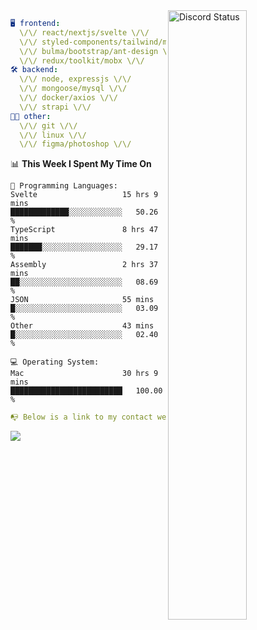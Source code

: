 
<a href="https://discord.com/users/279302975371870218" target="_blank">
    <img width="50%" align="right" alt="Discord Status" src="https://lanyard.cnrad.dev/api/279302975371870218?bg=161B22&borderRadius=5px%205px%200%200&hideTimestamp=true&idleMessage=Just%20chillin%27%20at%20the%20moment&animated=true">
</a>

```yaml
🖥️ frontend: 
  \/\/ react/nextjs/svelte \/\/
  \/\/ styled-components/tailwind/mui/
  \/\/ bulma/bootstrap/ant-design \/\/
  \/\/ redux/toolkit/mobx \/\/
🛠 backend: 
  \/\/ node, expressjs \/\/
  \/\/ mongoose/mysql \/\/
  \/\/ docker/axios \/\/
  \/\/ strapi \/\/
👨‍💻 other: 
  \/\/ git \/\/ 
  \/\/ linux \/\/
  \/\/ figma/photoshop \/\/
```
<!--START_SECTION:waka-->
📊 **This Week I Spent My Time On** 

```text
💬 Programming Languages: 
Svelte                   15 hrs 9 mins       █████████████░░░░░░░░░░░░   50.26 % 
TypeScript               8 hrs 47 mins       ███████░░░░░░░░░░░░░░░░░░   29.17 % 
Assembly                 2 hrs 37 mins       ██░░░░░░░░░░░░░░░░░░░░░░░   08.69 % 
JSON                     55 mins             █░░░░░░░░░░░░░░░░░░░░░░░░   03.09 % 
Other                    43 mins             █░░░░░░░░░░░░░░░░░░░░░░░░   02.40 % 

💻 Operating System: 
Mac                      30 hrs 9 mins       █████████████████████████   100.00 % 
```


<!--END_SECTION:waka-->
```yaml
📭 Below is a link to my contact website 
```
<a href="https://mxns.xyz" target="_black"> <img src="https://img.shields.io/badge/website-161B22?style=for-the-badge&logo=About.me&logoColor=white"></img> <a/>
